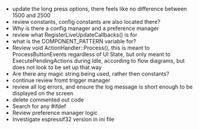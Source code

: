 * update the long press options, there feels like no difference between 1500 and 2500
* review constants, config constants are also located there?
* Why is there a config manager and a preference manager
* review what RegisterLiveUpdateCallbacks() is for
* what is the COMPONENT_PATTERN variable for?
* Review void ActionHandler::Process(), this is meant to ProcessButtonEvents regardless of UI State, but only meant to ExecutePendingActions during Idle, according to flow diagrams, but does not look to be set up that way
* Are there any magic string being used, rather then constants?
* continue review fromt trigger manager
* review all log errors, and ensure the log message is short enough to be displayed on the screen
* delete commented out code
* Search for any #ifdef
* Review preference manager logic
* Investigate espressif32 version in ini file